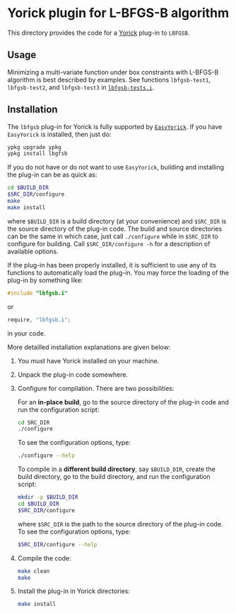 Yorick plugin for L-BFGS-B algorithm
====================================

This directory provides the code for a [Yorick](http://github.com/LLNL/yorick/)
plug-in to `LBFGSB`.


Usage
-----

Minimizing a multi-variate function under box constraints with L-BFGS-B
algorithm is best described by examples.  See functions `lbfgsb-test1`,
`lbfgsb-test2`, and `lbfgsb-test3` in [`lbfgsb-tests.i`](./lbfgsb-tests.i).


Installation
------------

The `lbfgsb` plug-in for Yorick is fully supported by
[`EasyYorick`](https://github.com/emmt/EasyYorick).  If you have `EasyYorick`
is installed, then just do:

```sh
ypkg upgrade ypkg
ypkg install lbgfsb
```

If you do not have or do not want to use `EasyYorick`, building and installing
the plug-in can be as quick as:

```sh
cd $BUILD_DIR
$SRC_DIR/configure
make
make install
```

where `$BUILD_DIR` is a build directory (at your convenience) and `$SRC_DIR`
is the source directory of the plug-in code.  The build and source directories
can be the same in which case, just call `./configure` while in `$SRC_DIR` to
configure for building.  Call `$SRC_DIR/configure -h` for a description of
available options.

If the plug-in has been properly installed, it is sufficient to use any of its
functions to automatically load the plug-in.  You may force the loading of the
plug-in by something like:

```cpp
#include "lbfgsb.i"
```

or

```cpp
require, "lbfgsb.i";
```

in your code.

More detailled installation explanations are given below:

1. You must have Yorick installed on your machine.

2. Unpack the plug-in code somewhere.

3. Configure for compilation.  There are two possibilities:

   For an **in-place build**, go to the source directory of the plug-in code
   and run the configuration script:

   ```sh
   cd SRC_DIR
   ./configure
   ```

   To see the configuration options, type:

   ```sh
   ./configure --help
   ```

   To compile in a **different build directory**, say `$BUILD_DIR`, create the
   build directory, go to the build directory, and run the configuration
   script:

   ```sh
   mkdir -p $BUILD_DIR
   cd $BUILD_DIR
   $SRC_DIR/configure
   ```

   where `$SRC_DIR` is the path to the source directory of the plug-in code.
   To see the configuration options, type:

   ```sh
   $SRC_DIR/configure --help
   ```

4. Compile the code:

   ```sh
   make clean
   make
   ```

5. Install the plug-in in Yorick directories:

   ```sh
   make install
   ```
